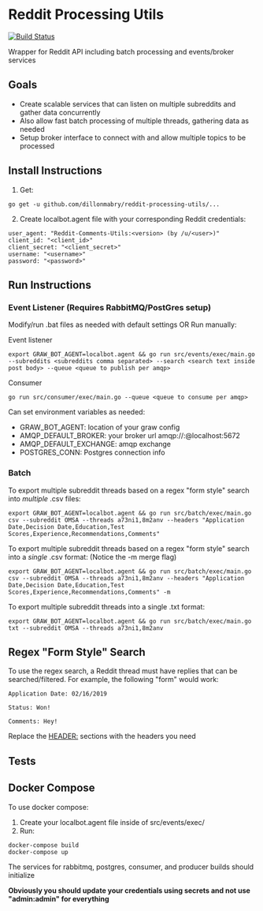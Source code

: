 # Reddit Processing Utils
[![Build Status](https://goreportcard.com/badge/github.com/dillonmabry/reddit-processing-utils)](https://goreportcard.com/report/github.com/dillonmabry/reddit-processing-utils)

Wrapper for Reddit API including batch processing and events/broker services

## Goals
- Create scalable services that can listen on multiple subreddits and gather data concurrently
- Also allow fast batch processing of multiple threads, gathering data as needed
- Setup broker interface to connect with and allow multiple topics to be processed

## Install Instructions
1. Get:
```
go get -u github.com/dillonmabry/reddit-processing-utils/...
```
2. Create localbot.agent file with your corresponding Reddit credentials:
```
user_agent: "Reddit-Comments-Utils:<version> (by /u/<user>)"
client_id: "<client_id>"
client_secret: "<client_secret>"
username: "<username>"
password: "<password>"
```
## Run Instructions
### Event Listener (Requires RabbitMQ/PostGres setup)
Modify/run .bat files as needed with default settings
OR
Run manually:

Event listener
```
export GRAW_BOT_AGENT=localbot.agent && go run src/events/exec/main.go --subreddits <subreddits comma separated> --search <search text inside post body> --queue <queue to publish per amqp>
```

Consumer
```
go run src/consumer/exec/main.go --queue <queue to consume per amqp>
```

Can set environment variables as needed:
- GRAW_BOT_AGENT: location of your graw config
- AMQP_DEFAULT_BROKER: your broker url amqp://<user>:<pass>@localhost:5672
- AMQP_DEFAULT_EXCHANGE: amqp exchange
- POSTGRES_CONN: Postgres connection info

### Batch
To export multiple subreddit threads based on a regex "form style" search into *multiple* .csv files:
```
export GRAW_BOT_AGENT=localbot.agent && go run src/batch/exec/main.go csv --subreddit OMSA --threads a73ni1,8m2anv --headers "Application Date,Decision Date,Education,Test Scores,Experience,Recommendations,Comments"
```

To export multiple subreddit threads based on a regex "form style" search into a *single* .csv format:
(Notice the -m merge flag)
```
export GRAW_BOT_AGENT=localbot.agent && go run src/batch/exec/main.go csv --subreddit OMSA --threads a73ni1,8m2anv --headers "Application Date,Decision Date,Education,Test Scores,Experience,Recommendations,Comments" -m
```

To export multiple subreddit threads into a single .txt format:
```
export GRAW_BOT_AGENT=localbot.agent && go run src/batch/exec/main.go txt --subreddit OMSA --threads a73ni1,8m2anv
```

## Regex "Form Style" Search
To use the regex search, a Reddit thread must have replies that can be searched/filtered.
For example, the following "form" would work:
```
Application Date: 02/16/2019

Status: Won!

Comments: Hey!
```
Replace the <HEADER:> sections with the headers you need

## Tests

## Docker Compose

To use docker compose:
1. Create your localbot.agent file inside of src/events/exec/
2. Run:
```
docker-compose build
docker-compose up
```
The services for rabbitmq, postgres, consumer, and producer builds should initialize

**Obviously you should update your credentials using secrets and not use "admin:admin" for everything**
